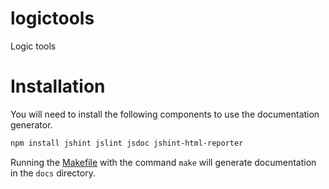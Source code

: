 # logictools
Logic tools

# Installation
You will need to install the following components to use the documentation generator.
```sh
npm install jshint jslint jsdoc jshint-html-reporter
```
Running the [Makefile](Makefile) with the command `make` will generate documentation in the `docs` directory.
